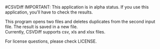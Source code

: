 #CSVDiff
IMPORTANT: This application is in alpha status. If you use this application, you'll have to check the results.

This program opens two files and deletes duplicates from the second input file. The result is saved in a new file.  
Currently, CSVDiff supports csv, xls and xlsx files.

For license questions, please check LICENSE.